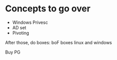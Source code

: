  # Concepts to go over 

- Windows Privesc
- AD set
- Pivoting


After those, do boxes:
boF boxes linux and windows

Buy PG

